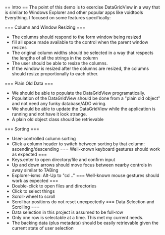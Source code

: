 ﻿== Intro ==
The point of this demo is to exercise DataGridView in a way that is similar to Windows Explorer and other popular apps like voidtools Everything.
I focused on some features specifically:

=== Column and Window Resizing ===
- The columns should respond to the form window being resized
- fill all space made available to the control when the parent window resizes
- The original column widths should be selected in a way that respects the lengths of all the strings in the column
- The user should be able to resize the columns.
- If the window is resized after the columns are resized, the columns should resize proportionally to each other.

=== Plain Old Data ===
- We should be able to populate the DataGridView programatically.
- Population of the DataGridView should be done from a "plain old object" and not need any funky database/ADO wiring.
- We should be able to update the DataGridView while the application is running and not have it look strange.
- A plain old object class should be retrievable

=== Sorting ===
- User-controlled column sorting
- Click a column header to switch between sorting by that column: ascending/descending
=== Well-known keyboard gestures should work as expected ===
- Keys.enter to open directory/file and confirm input
- Up and down arrows should move focus between nearby controls in away similar to TABing
- Explorer-isms: Alt-Up to "cd .."
=== Well-known mouse gestures should work as expected ===
- Double-click to open files and directories
- Click to select things
- Scroll-wheel to scroll
- Scrollbar positions do not reset unexpectedly
=== Data Selection and Scrolling ===
- Data selection in this project is assumed to be full-row
- Only one row is selectable at a time. This met my current needs.
- The backing data (plus metadata) should be easily retrievable given the current state of user selection
